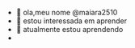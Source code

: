- 👋 ola,meu nome  @maiara2510
- 👀 estou interessada em aprender
- 🌱 atualmente estou aprendendo 
- 
